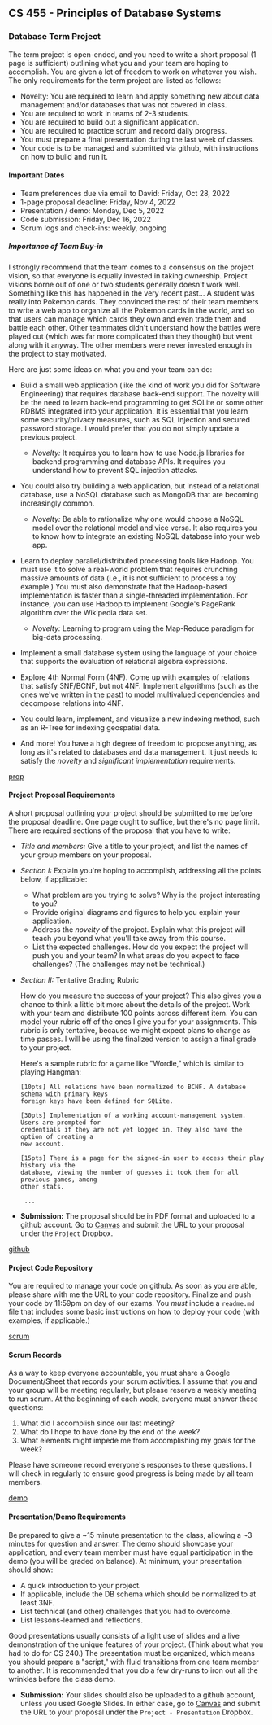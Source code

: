 ## CS 455 - Principles of Database Systems

### Database Term Project
The term project is open-ended, and you need to write a short proposal (1 page is sufficient) outlining what you and your team are hoping to accomplish. You are given a lot of freedom to work on whatever you wish. The only requirements for the term project are listed as follows:
- Novelty: You are required to learn and apply something new about data management and/or databases that was not covered in class.
- You are required to work in teams of 2-3 students.
- You are required to build out a significant application. 
- You are required to practice scrum and record daily progress.
- You must prepare a final presentation during the last week of classes.
- Your code is to be managed and submitted via github, with instructions on how to build and run it.


#### Important Dates
- Team preferences due via email to David: Friday, Oct 28, 2022
- 1-page proposal deadline: Friday, Nov 4, 2022
- Presentation / demo: Monday, Dec 5, 2022
- Code submission: Friday, Dec 16, 2022
- Scrum logs and check-ins: weekly, ongoing



##### Importance of Team Buy-in
I strongly recommend that the team comes to a consensus on the project vision, so that everyone is equally invested in taking ownership. Project visions borne out of one or two students generally doesn't work well. Something like this has happened in the very recent past... A student was really into Pokemon cards. They convinced the rest of their team members to write a web app to organize all the Pokemon cards in the world, and so that users can manage which cards they own and even trade them and battle each other. Other teammates didn't understand how the battles were played out (which was far more complicated than they thought) but went along with it anyway. The other members were never invested enough in the project to stay motivated. 

Here are just some ideas on what you and your team can do:

- Build a small web application (like the kind of work you did for Software Engineering) that requires database back-end support. The novelty will be the need to learn back-end programming to get SQLite or some other RDBMS integrated into your application. It is essential that you learn some security/privacy measures, such as SQL Injection and secured password storage. I would prefer that you do not simply update a previous project.

  - *Novelty:* It requires you to learn how to use Node.js libraries for backend programming and database APIs. It requires you understand how to prevent SQL injection attacks.

- You could also try building a web application, but instead of a relational database, use a NoSQL database such as MongoDB that are becoming increasingly common.

  - *Novelty:* Be able to rationalize why one would choose a NoSQL model over the relational model and vice versa. It also requires you to know how to integrate an existing NoSQL database into your web app.

- Learn to deploy parallel/distributed processing tools like Hadoop. You must use it to solve a real-world problem that requires crunching massive amounts of data (i.e., it is not sufficient to process a toy example.) You must also demonstrate that the Hadoop-based implementation is faster than a single-threaded implementation. For instance, you can use Hadoop to implement Google's PageRank algorithm over the Wikipedia data set.

  - *Novelty:* Learning to program using the Map-Reduce paradigm for big-data processing.

- Implement a small database system using the language of your choice that supports the evaluation of relational algebra expressions. 

- Explore 4th Normal Form (4NF). Come up with examples of relations that satisfy 3NF/BCNF, but not 4NF. Implement algorithms (such as the ones we've written in the past) to model multivalued dependencies and decompose relations into 4NF.

- You could learn, implement, and visualize a new indexing method, such as an R-Tree for indexing geospatial data.

- And more! You have a high degree of freedom to propose anything, as long as it's related to databases and data management. It just needs to satisfy the *novelty* and *significant implementation* requirements.


[prop](#prop)
#### Project Proposal Requirements
A short proposal outlining your project should be submitted to me before the proposal deadline. One page ought to suffice, but there's no page limit. There are required sections of the proposal that you have to write:

- *Title and members:* Give a title to your project, and list the names of your group members on your proposal.
 
- *Section I:* Explain you're hoping to accomplish, addressing all the points below, if applicable:

  - What problem are you trying to solve? Why is the project interesting to you?
  - Provide original diagrams and figures to help you explain your application.
  - Address the *novelty* of the project. Explain what this project will teach you beyond what you'll take away from this course.
  - List the expected challenges. How do you expect the project will push you and your team? In what areas do you expect to face challenges? (The challenges may not be technical.)

- *Section II:* Tentative Grading Rubric

  How do you measure the success of your project? This also gives you a chance to think a little bit more about the details of the project. Work with your team and distribute 100 points across different item. You can model your rubric off of the ones I give you for your assignments. This rubric is only tentative, because we might expect plans to change as time passes. I will be using the finalized version to assign a final grade to your project.
  
  Here's a sample rubric for a game like "Wordle," which is similar to playing Hangman:

  ```
  [10pts] All relations have been normalized to BCNF. A database schema with primary keys
  foreign keys have been defined for SQLite.
  
  [30pts] Implementation of a working account-management system. Users are prompted for 
  credentials if they are not yet logged in. They also have the option of creating a 
  new account.
  
  [15pts] There is a page for the signed-in user to access their play history via the 
  database, viewing the number of guesses it took them for all previous games, among 
  other stats.
  
   ...
  ```

<!-- - *Section II:  Features* -- Next, define _at least two_ significant software features per team member. Here are a few example features for, say, an app for a package-shipping company. (Obviously, the features will vary wildly depending on the kind of project you're doing.)

  - _Feature 1:_ Customers can login to our system with a username and password, which are both encrypted in the database. The login form has a checkbox option to "Remember me today." If this option is checked upon a successful login, the website will remember them for a 24-hour period (without requiring login if they leave and return to the site later). If not checked, the site will only remember them for a 1-hour period.
  - _Feature 2:_ To provide added security, we will block out an account after 5 unsuccessful login attempts, after which the user must reset their password by following a link that is emailed to the addressed stored in the database for the given the username.
  - _Feature 3:_ A company rep with proper credentials can manually add a new package by date, and assign that company's container to a specific delivery vehicle.
  - _Feature 4:_ Any user can view the company's shipping routes by date, but a company rep with proper credentials can also adjust (add/delete/update) any shipping routes.
  - _Feature 5:_ A company rep with proper credentials can generate reports on the company's earnings aggregated by day, month, and year.
  - _Feature 6:_ Customers can track the live location of their package on a map.

  As you can see in the examples above, it's important to list the type of user(s) involved in each feature, followed by a concise and independent "unit of work." It's **not** important to ensure that features are of equal "size" and "time commitment." It may take a student, or a couple students, a week to implement _Feature 6_, while _Feature 2_ may only take a day.

  It may also be helpful to remember that this proposal is **not** a contract between you and me, so it's okay to be ambitious and list features that you may not get to implement. It's your job, however, to prioritize the "must-have" features over the "nice-to-have" ones. Your goal is to have a working prototype of the fundamental features by the last week of classes, so prioritize wisely!

  You'll also likely experience that this list of features may change over time, and that's okay. Consider this a living document and make adjustments to it over time. -->

<!-- In this section, you will define each team member's role by assigning features to specific team members. As I mentioned earlier, not all features are the same size and time-commitment, so it's common for a team member to be assigned more features than others. And conversely, some complicated features may require multiple students to work on it simultaneously. Some features are also dependent on other features to be implemented first. Therefore, it's important to use software-engineering tools to ensure that everybody's on the same page. -->


<!-- - **Section II: Project Management** -- 
Make a list of tools you'll be using to help you manage your project and workflow. List each tool by name, along with their intended purpose (e.g., git, Figma, slack, trello, etc.) 

Finally, you must produce a Gantt Chart that communicates your timeline and milestones. Throughout the weeks of your project's implementation, I will hold you accountable based on your proposed timeline, with the understanding that plans and features do change. Here is an example Gantt Chart:

    <img src="figures/timeline.png" width="550px"/> -->

- **Submission:** The proposal should be in PDF format and uploaded to a github account. Go to [Canvas](https://canvas.pugetsound.edu) and submit the URL to your proposal under the `Project` Dropbox.

[github](#github)
#### Project Code Repository
You are required to manage your code on github. As soon as you are able, please share with me the URL to your code repository. Finalize and push your code by 11:59pm on day of our exams. You *must* include a `readme.md` file that includes some basic instructions on how to deploy your code (with examples, if applicable.)

[scrum](#scrum)
#### Scrum Records
As a way to keep everyone accountable, you must share a Google Document/Sheet that records your scrum activities. I assume that you and your group will be meeting regularly, but please reserve a weekly meeting to run scrum. At the beginning of each week, everyone must answer these questions:

1. What did I accomplish since our last meeting?
2. What do I hope to have done by the end of the week?
3. What elements might impede me from accomplishing my goals for the week?

Please have someone record everyone's responses to these questions. I will check in regularly to ensure good progress is being made by all team members.

[demo](#demo)
#### Presentation/Demo Requirements 
Be prepared to give a ~15 minute presentation to the class, allowing a ~3 minutes for question and answer. The demo should showcase your application, and every team member must have equal participation in the demo (you will be graded on balance). At minimum, your presentation should show:

  - A quick introduction to your project.
  - If applicable, include the DB schema which should be normalized to at least 3NF.
  - List technical (and other) challenges that you had to overcome.
  - List lessons-learned and reflections.

Good presentations usually consists of a light use of slides and a live demonstration of the unique features of your project. (Think about what you had to do for CS 240.) The presentation must be organized, which means you should prepare a "script," with fluid transitions from one team member to another. It is recommended that you do a few dry-runs to iron out all the wrinkles before the class demo.

- **Submission:** Your slides should also be uploaded to a github account, unless you used Google Slides. In either case, go to [Canvas](https://canvas.pugetsound.edu) and submit the URL to your proposal under the `Project - Presentation` Dropbox.




<!-- 
#### Grading

```
The proposal itself will not be graded, but you will receive feedback from me.
``` -->
<!-- 
#### Credits

Written by David Chiu. 2022. -->
